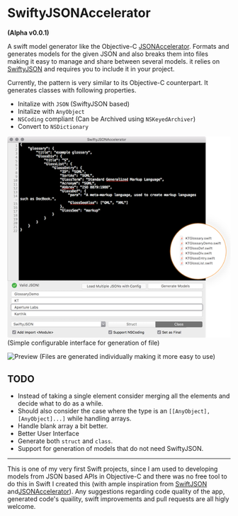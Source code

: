 # SwiftyJSONAccelerator

**(Alpha v0.0.1)**

A swift model generator like the Objective-C [JSONAccelerator](http://nerdery.com/json-accelerator). Formats and generates models for the given JSON and also breaks them into files making it easy to manage and share between several models. it relies on [SwiftyJSON](https://github.com/SwiftyJSON/SwiftyJSON) and requires you to include it in your project.

Currently, the pattern is very similar to its Objective-C counterpart. It generates classes with following properties.

- Initalize with `JSON` (SwiftyJSON based)
- Initalize with `AnyObject`
- `NSCoding` compliant (Can be Archived using `NSKeyedArchiver`)
- Convert to `NSDictionary`
	 
![Preview](https://raw.githubusercontent.com/insanoid/SwiftyJSONAccelerator/master/preview.png)
(Simple configurable interface for generation of file)

![Preview](https://raw.githubusercontent.com/insanoid/SwiftyJSONAccelerator/master/preview_ii.png)
(Files are generated individually making it more easy to use)

## TODO

- Instead of taking a single element consider merging all the elements and decide what to do as a while.
- Should also consider the case where the type is an `[[AnyObject],[AnyObject]...]` while handling arrays.
- Handle blank array a bit better.
- Better User Interface
- Generate both `struct` and `class`.
- Support for generation of models that do not need SwiftyJSON.

---

This is one of my very first Swift projects, since I am used to developing models from JSON based APIs in Objective-C and there was no free tool to do this in Swift I created this (with ample inspiration from [SwiftJSON](https://github.com/swiftjson/SwiftJson) and[JSONAccelerator](http://nerdery.com/json-accelerator)). Any suggestions regarding code quality of the app, generated code's quaility, swift improvements and pull requests are all higly welcome.